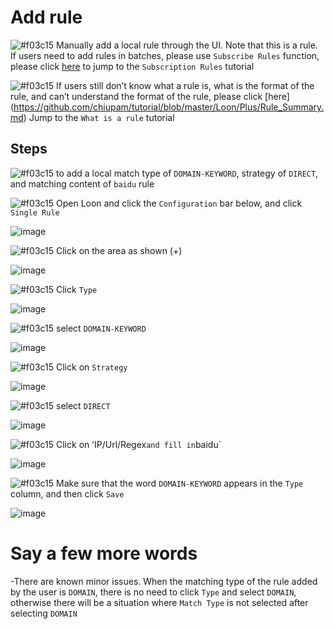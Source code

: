 # Add rule

![#f03c15](https://placehold.it/15/f03c15/000000?text=+) Manually add a local rule through the UI. Note that this is a rule. If users need to add rules in batches, please use `Subscribe Rules` function, please click [here](https://github.com/chiupam/tutorial/blob/master/Loon/Plus/Remote_Rule.md) to jump to the `Subscription Rules` tutorial

![#f03c15](https://placehold.it/15/f03c15/000000?text=+) If users still don’t know what a rule is, what is the format of the rule, and can’t understand the format of the rule, please click [here] (https://github.com/chiupam/tutorial/blob/master/Loon/Plus/Rule_Summary.md) Jump to the `What is a rule` tutorial

## Steps

![#f03c15](https://placehold.it/15/f03c15/000000?text=+) to add a local match type of `DOMAIN-KEYWORD`, strategy of `DIRECT`, and matching content of `baidu` rule

![#f03c15](https://placehold.it/15/f03c15/000000?text=+) Open Loon and click the `Configuration` bar below, and click `Single Rule`

![image](https://raw.githubusercontent.com/chiupam/tutorial-image/master/Loon/Plus/Rule.jpg)

![#f03c15](https://placehold.it/15/f03c15/000000?text=+) Click on the area as shown (+)

![image](https://raw.githubusercontent.com/chiupam/tutorial-image/master/Loon/Plus/Rule_1.jpg)

![#f03c15](https://placehold.it/15/f03c15/000000?text=+) Click `Type`

![image](https://raw.githubusercontent.com/chiupam/tutorial-image/master/Loon/Plus/Rule_2.jpg)

![#f03c15](https://placehold.it/15/f03c15/000000?text=+) select `DOMAIN-KEYWORD`

![image](https://raw.githubusercontent.com/chiupam/tutorial-image/master/Loon/Plus/Rule_3.jpg)

![#f03c15](https://placehold.it/15/f03c15/000000?text=+) Click on `Strategy`

![image](https://raw.githubusercontent.com/chiupam/tutorial-image/master/Loon/Plus/Rule_4.jpg)

![#f03c15](https://placehold.it/15/f03c15/000000?text=+) select `DIRECT`

![image](https://raw.githubusercontent.com/chiupam/tutorial-image/master/Loon/Plus/Rule_5.jpg)

![#f03c15](https://placehold.it/15/f03c15/000000?text=+) Click on ʻIP/Url/Regex` and fill in `baidu`

![image](https://raw.githubusercontent.com/chiupam/tutorial-image/master/Loon/Plus/Rule_6.jpg)

![#f03c15](https://placehold.it/15/f03c15/000000?text=+) Make sure that the word `DOMAIN-KEYWORD` appears in the `Type` column, and then click `Save`

![image](https://raw.githubusercontent.com/chiupam/tutorial-image/master/Loon/Plus/Rule_7.jpg)

# Say a few more words

-There are known minor issues. When the matching type of the rule added by the user is `DOMAIN`, there is no need to click `Type` and select `DOMAIN`, otherwise there will be a situation where `Match Type` is not selected after selecting `DOMAIN`
